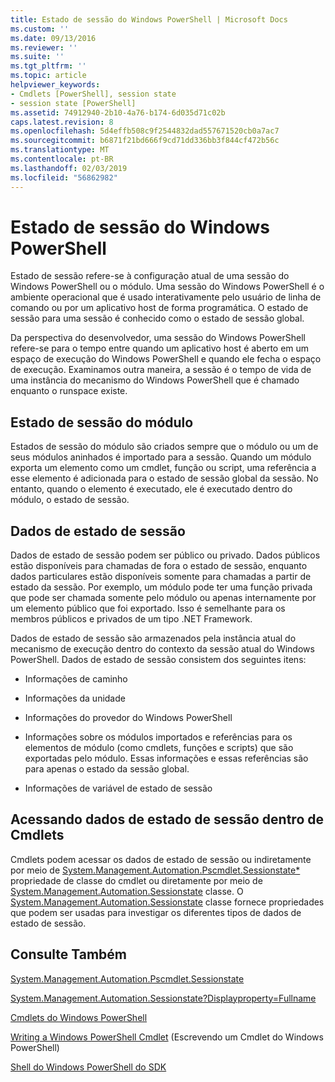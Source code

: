 ```yaml
---
title: Estado de sessão do Windows PowerShell | Microsoft Docs
ms.custom: ''
ms.date: 09/13/2016
ms.reviewer: ''
ms.suite: ''
ms.tgt_pltfrm: ''
ms.topic: article
helpviewer_keywords:
- Cmdlets [PowerShell], session state
- session state [PowerShell]
ms.assetid: 74912940-2b10-4a76-b174-6d035d71c02b
caps.latest.revision: 8
ms.openlocfilehash: 5d4effb508c9f2544832dad557671520cb0a7ac7
ms.sourcegitcommit: b6871f21bd666f9cd71dd336bb3f844cf472b56c
ms.translationtype: MT
ms.contentlocale: pt-BR
ms.lasthandoff: 02/03/2019
ms.locfileid: "56862982"
---
```

# <a name="windows-powershell-session-state"></a>Estado de sessão do Windows PowerShell

Estado de sessão refere-se à configuração atual de uma sessão do Windows PowerShell ou o módulo. Uma sessão do Windows PowerShell é o ambiente operacional que é usado interativamente pelo usuário de linha de comando ou por um aplicativo host de forma programática. O estado de sessão para uma sessão é conhecido como o estado de sessão global.

Da perspectiva do desenvolvedor, uma sessão do Windows PowerShell refere-se para o tempo entre quando um aplicativo host é aberto em um espaço de execução do Windows PowerShell e quando ele fecha o espaço de execução. Examinamos outra maneira, a sessão é o tempo de vida de uma instância do mecanismo do Windows PowerShell que é chamado enquanto o runspace existe.

## <a name="module-session-state"></a>Estado de sessão do módulo

Estados de sessão do módulo são criados sempre que o módulo ou um de seus módulos aninhados é importado para a sessão. Quando um módulo exporta um elemento como um cmdlet, função ou script, uma referência a esse elemento é adicionada para o estado de sessão global da sessão. No entanto, quando o elemento é executado, ele é executado dentro do módulo, o estado de sessão.

## <a name="session-state-data"></a>Dados de estado de sessão

Dados de estado de sessão podem ser público ou privado. Dados públicos estão disponíveis para chamadas de fora o estado de sessão, enquanto dados particulares estão disponíveis somente para chamadas a partir de estado da sessão. Por exemplo, um módulo pode ter uma função privada que pode ser chamada somente pelo módulo ou apenas internamente por um elemento público que foi exportado. Isso é semelhante para os membros públicos e privados de um tipo .NET Framework.

Dados de estado de sessão são armazenados pela instância atual do mecanismo de execução dentro do contexto da sessão atual do Windows PowerShell. Dados de estado de sessão consistem dos seguintes itens:

- Informações de caminho

- Informações da unidade

- Informações do provedor do Windows PowerShell

- Informações sobre os módulos importados e referências para os elementos de módulo (como cmdlets, funções e scripts) que são exportadas pelo módulo. Essas informações e essas referências são para apenas o estado da sessão global.

- Informações de variável de estado de sessão

## <a name="accessing-session-state-data-within-cmdlets"></a>Acessando dados de estado de sessão dentro de Cmdlets

Cmdlets podem acessar os dados de estado de sessão ou indiretamente por meio de [System.Management.Automation.Pscmdlet.Sessionstate*](/dotnet/api/System.Management.Automation.PSCmdlet.SessionState) propriedade de classe do cmdlet ou diretamente por meio de [ System.Management.Automation.Sessionstate](/dotnet/api/System.Management.Automation.SessionState) classe. O [System.Management.Automation.Sessionstate](/dotnet/api/System.Management.Automation.SessionState) classe fornece propriedades que podem ser usadas para investigar os diferentes tipos de dados de estado de sessão.

## <a name="see-also"></a>Consulte Também

[System.Management.Automation.Pscmdlet.Sessionstate](/dotnet/api/System.Management.Automation.PSCmdlet.SessionState)

[System.Management.Automation.Sessionstate?Displayproperty=Fullname](/dotnet/api/System.Management.Automation.SessionState)

[Cmdlets do Windows PowerShell](./cmdlet-overview.md)

[Writing a Windows PowerShell Cmdlet](./writing-a-windows-powershell-cmdlet.md) (Escrevendo um Cmdlet do Windows PowerShell)

[Shell do Windows PowerShell do SDK](../windows-powershell-reference.md)
